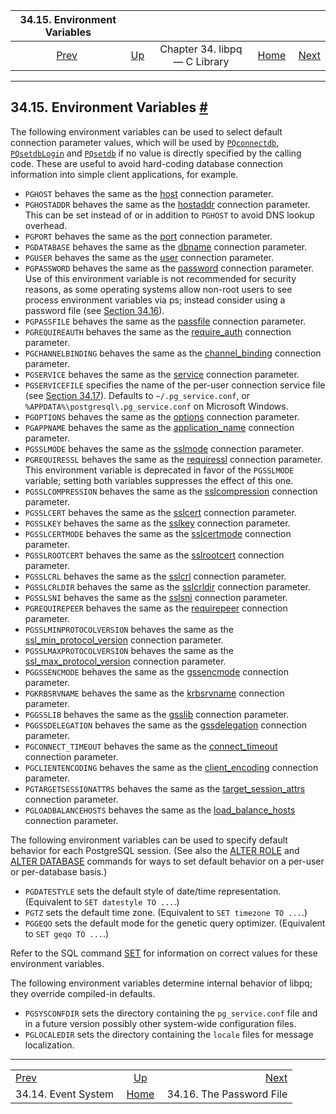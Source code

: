 <!--?xml version="1.0" encoding="UTF-8" standalone="no"?-->

|           34.15. Environment Variables           |                                                  |                               |                                                       |                                                       |
| :----------------------------------------------: | :----------------------------------------------- | :---------------------------: | ----------------------------------------------------: | ----------------------------------------------------: |
| [Prev](libpq-events.html "34.14. Event System")  | [Up](libpq.html "Chapter 34. libpq — C Library") | Chapter 34. libpq — C Library | [Home](index.html "PostgreSQL 17devel Documentation") |  [Next](libpq-pgpass.html "34.16. The Password File") |

***

## 34.15. Environment Variables [#](#LIBPQ-ENVARS)



The following environment variables can be used to select default connection parameter values, which will be used by [`PQconnectdb`](libpq-connect.html#LIBPQ-PQCONNECTDB), [`PQsetdbLogin`](libpq-connect.html#LIBPQ-PQSETDBLOGIN) and [`PQsetdb`](libpq-connect.html#LIBPQ-PQSETDB) if no value is directly specified by the calling code. These are useful to avoid hard-coding database connection information into simple client applications, for example.

*   `PGHOST` behaves the same as the [host](libpq-connect.html#LIBPQ-CONNECT-HOST) connection parameter.
*   `PGHOSTADDR` behaves the same as the [hostaddr](libpq-connect.html#LIBPQ-CONNECT-HOSTADDR) connection parameter. This can be set instead of or in addition to `PGHOST` to avoid DNS lookup overhead.
*   `PGPORT` behaves the same as the [port](libpq-connect.html#LIBPQ-CONNECT-PORT) connection parameter.
*   `PGDATABASE` behaves the same as the [dbname](libpq-connect.html#LIBPQ-CONNECT-DBNAME) connection parameter.
*   `PGUSER` behaves the same as the [user](libpq-connect.html#LIBPQ-CONNECT-USER) connection parameter.
*   `PGPASSWORD` behaves the same as the [password](libpq-connect.html#LIBPQ-CONNECT-PASSWORD) connection parameter. Use of this environment variable is not recommended for security reasons, as some operating systems allow non-root users to see process environment variables via ps; instead consider using a password file (see [Section 34.16](libpq-pgpass.html "34.16. The Password File")).
*   `PGPASSFILE` behaves the same as the [passfile](libpq-connect.html#LIBPQ-CONNECT-PASSFILE) connection parameter.
*   `PGREQUIREAUTH` behaves the same as the [require\_auth](libpq-connect.html#LIBPQ-CONNECT-REQUIRE-AUTH) connection parameter.
*   `PGCHANNELBINDING` behaves the same as the [channel\_binding](libpq-connect.html#LIBPQ-CONNECT-CHANNEL-BINDING) connection parameter.
*   `PGSERVICE` behaves the same as the [service](libpq-connect.html#LIBPQ-CONNECT-SERVICE) connection parameter.
*   `PGSERVICEFILE` specifies the name of the per-user connection service file (see [Section 34.17](libpq-pgservice.html "34.17. The Connection Service File")). Defaults to `~/.pg_service.conf`, or `%APPDATA%\postgresql\.pg_service.conf` on Microsoft Windows.
*   `PGOPTIONS` behaves the same as the [options](libpq-connect.html#LIBPQ-CONNECT-OPTIONS) connection parameter.
*   `PGAPPNAME` behaves the same as the [application\_name](libpq-connect.html#LIBPQ-CONNECT-APPLICATION-NAME) connection parameter.
*   `PGSSLMODE` behaves the same as the [sslmode](libpq-connect.html#LIBPQ-CONNECT-SSLMODE) connection parameter.
*   `PGREQUIRESSL` behaves the same as the [requiressl](libpq-connect.html#LIBPQ-CONNECT-REQUIRESSL) connection parameter. This environment variable is deprecated in favor of the `PGSSLMODE` variable; setting both variables suppresses the effect of this one.
*   `PGSSLCOMPRESSION` behaves the same as the [sslcompression](libpq-connect.html#LIBPQ-CONNECT-SSLCOMPRESSION) connection parameter.
*   `PGSSLCERT` behaves the same as the [sslcert](libpq-connect.html#LIBPQ-CONNECT-SSLCERT) connection parameter.
*   `PGSSLKEY` behaves the same as the [sslkey](libpq-connect.html#LIBPQ-CONNECT-SSLKEY) connection parameter.
*   `PGSSLCERTMODE` behaves the same as the [sslcertmode](libpq-connect.html#LIBPQ-CONNECT-SSLCERTMODE) connection parameter.
*   `PGSSLROOTCERT` behaves the same as the [sslrootcert](libpq-connect.html#LIBPQ-CONNECT-SSLROOTCERT) connection parameter.
*   `PGSSLCRL` behaves the same as the [sslcrl](libpq-connect.html#LIBPQ-CONNECT-SSLCRL) connection parameter.
*   `PGSSLCRLDIR` behaves the same as the [sslcrldir](libpq-connect.html#LIBPQ-CONNECT-SSLCRLDIR) connection parameter.
*   `PGSSLSNI` behaves the same as the [sslsni](libpq-connect.html#LIBPQ-CONNECT-SSLSNI) connection parameter.
*   `PGREQUIREPEER` behaves the same as the [requirepeer](libpq-connect.html#LIBPQ-CONNECT-REQUIREPEER) connection parameter.
*   `PGSSLMINPROTOCOLVERSION` behaves the same as the [ssl\_min\_protocol\_version](libpq-connect.html#LIBPQ-CONNECT-SSL-MIN-PROTOCOL-VERSION) connection parameter.
*   `PGSSLMAXPROTOCOLVERSION` behaves the same as the [ssl\_max\_protocol\_version](libpq-connect.html#LIBPQ-CONNECT-SSL-MAX-PROTOCOL-VERSION) connection parameter.
*   `PGGSSENCMODE` behaves the same as the [gssencmode](libpq-connect.html#LIBPQ-CONNECT-GSSENCMODE) connection parameter.
*   `PGKRBSRVNAME` behaves the same as the [krbsrvname](libpq-connect.html#LIBPQ-CONNECT-KRBSRVNAME) connection parameter.
*   `PGGSSLIB` behaves the same as the [gsslib](libpq-connect.html#LIBPQ-CONNECT-GSSLIB) connection parameter.
*   `PGGSSDELEGATION` behaves the same as the [gssdelegation](libpq-connect.html#LIBPQ-CONNECT-GSSDELEGATION) connection parameter.
*   `PGCONNECT_TIMEOUT` behaves the same as the [connect\_timeout](libpq-connect.html#LIBPQ-CONNECT-CONNECT-TIMEOUT) connection parameter.
*   `PGCLIENTENCODING` behaves the same as the [client\_encoding](libpq-connect.html#LIBPQ-CONNECT-CLIENT-ENCODING) connection parameter.
*   `PGTARGETSESSIONATTRS` behaves the same as the [target\_session\_attrs](libpq-connect.html#LIBPQ-CONNECT-TARGET-SESSION-ATTRS) connection parameter.
*   `PGLOADBALANCEHOSTS` behaves the same as the [load\_balance\_hosts](libpq-connect.html#LIBPQ-CONNECT-LOAD-BALANCE-HOSTS) connection parameter.

The following environment variables can be used to specify default behavior for each PostgreSQL session. (See also the [ALTER ROLE](sql-alterrole.html "ALTER ROLE") and [ALTER DATABASE](sql-alterdatabase.html "ALTER DATABASE") commands for ways to set default behavior on a per-user or per-database basis.)

*   `PGDATESTYLE` sets the default style of date/time representation. (Equivalent to `SET datestyle TO ...`.)
*   `PGTZ` sets the default time zone. (Equivalent to `SET timezone TO ...`.)
*   `PGGEQO` sets the default mode for the genetic query optimizer. (Equivalent to `SET geqo TO ...`.)

Refer to the SQL command [SET](sql-set.html "SET") for information on correct values for these environment variables.

The following environment variables determine internal behavior of libpq; they override compiled-in defaults.

*   `PGSYSCONFDIR` sets the directory containing the `pg_service.conf` file and in a future version possibly other system-wide configuration files.
*   `PGLOCALEDIR` sets the directory containing the `locale` files for message localization.

***

|                                                  |                                                       |                                                       |
| :----------------------------------------------- | :---------------------------------------------------: | ----------------------------------------------------: |
| [Prev](libpq-events.html "34.14. Event System")  |    [Up](libpq.html "Chapter 34. libpq — C Library")   |  [Next](libpq-pgpass.html "34.16. The Password File") |
| 34.14. Event System                              | [Home](index.html "PostgreSQL 17devel Documentation") |                              34.16. The Password File |

